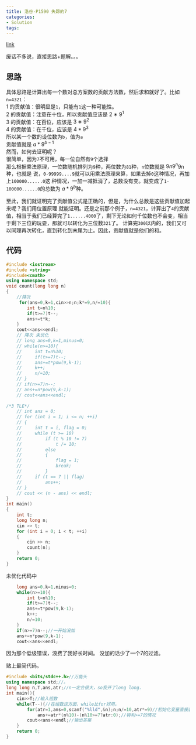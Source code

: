 ```yaml
---
title: 洛谷-P1590 失踪的7
categories:
- Solution
tags:
---
```



[link](https://www.luogu.com.cn/problem/P1590)

废话不多说，直接思路+题解。。。

## 思路

具体思路是计算出每一个数对总方案数的贡献方法数，然后求和就好了。比如`n=4321`：  
1 的贡献值：很明显是`1`，只能有`1`这一种可能性。  
2 的贡献值：注意在十位，所以贡献值应该是 $2∗9^1$  
3 的贡献值：在百位，应该是 $3∗9^2$   
4 的贡献值：在千位，应该是 $4*9^3$   
所以某一个数的设位数为`b`，值为`a`  
贡献值就是 $a*9^{b-1}$   
然而，如何去证明呢？  
很简单，因为`7`不可用，每一位自然有`9`个选择  
那么根据乘法原理，一位数随机排列为`9`种，两位数为`81`种，`n`位数就是 $9n9^n$9n 种，也就是  说，`0-99999....9`就可以用乘法原理来算，如果去掉`0`这种情况，再加上`100000......0`这  种情况，一加一减抵消了，总数没有变。就变成了`1-100000......0`的总数为 $a*9^b$种。  

至此，我们就证明完了贡献值公式是正确的，但是，为什么总数是这些贡献值加起来呢？我们用位置原理  就能证明。还是之前那个例子，`n=4321`，计算出了`4`的贡献值，相当于我们已经算完了`1......4000`了，剩下无论如何千位数也不会变，相当于剩下三位的玩耍，那就可以转化为三位数`321`了。  计算完`300`以内的，我们又可以同理再次转化，直到转化到末尾为止。因此，贡献值就是他们的和。


## 代码
```cpp
#include <iostream>
#include <string>
#include<cmath>
using namespace std;
void count(long long n)
{
    //降次
     for(ans=0,k=1,cin>>n;n;k*=9,n/=10){
        int t=n%10;
        if(t>=7)t--;
        ans+=t*k;
    }
    cout<<ans<<endl;
    // 降次 未优化
    // long ans=0,k=1,minus=0;
    // while(n>=10){
    //     int t=n%10;
    //     if(t>=7)t--;
    //     ans+=t*pow(9,k-1);
    //     k++;
    //     n/=10;
    // }
    // if(n>=7)n--;
    // ans+=n*pow(9,k-1);
    // cout<<ans<<endl;
        
/*3 TLE*/
    // int ans = 0;
    // for (int i = 1; i <= n; ++i)
    // {
    //     int t = i, flag = 0;
    //     while (t >= 10)
    //         if (t % 10 != 7)
    //             t /= 10;
    //         else
    //         {
    //             flag = 1;
    //             break;
    //         }
    //     if (t == 7 || flag)
    //         ans++;
    // }
    // cout << (n - ans) << endl;
}
int main()
{
    int t;
    long long n;
    cin >> t;
    for (int i = 0; i < t; ++i)
    {
        cin >> n;
        count(n);
    }
    return 0;
}
```

未优化代码中
```cpp
    long ans=0,k=1,minus=0;
    while(n>=10){
        int t=n%10;
        if(t>=7)t--;
        ans+=t*pow(9,k-1);
        k++;
        n/=10;
    }
    if(n>=7)n--;//一开始没加
    ans+=n*pow(9,k-1);
    cout<<ans<<endl;
```
因为那个低级错误，浪费了我好长时间。
没加的话少了一个7的过滤。

贴上最简代码。
```cpp
#include <bits/stdc++.h>//万能头
using namespace std;//。
long long n,T,ans,atr;//n一定会很大，so我开了long long.
int main(){
    cin>>T;//输入组数
    while(T--){//在组数这方面，while比for好用。
        for(atr=1,ans=0,scanf("%lld",&n);n;n/=10,atr*=9)//初始化变量直接装进for，很方便
            ans+=atr*(n%10)-(n%10>=7?atr:0);//特判>=7的情况
        cout<<ans<<endl;//输出答案
    }
    return 0;
}
```
